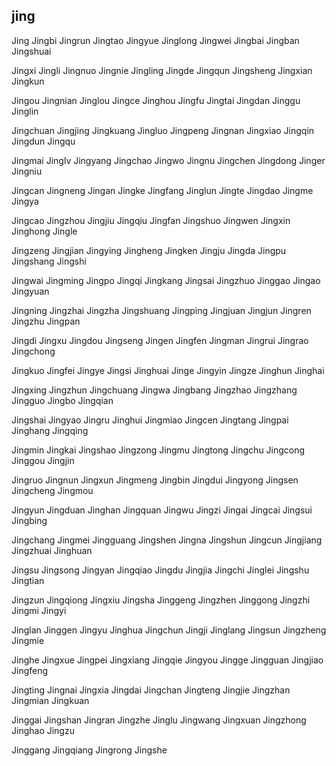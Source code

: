 jing
---

Jing Jingbi Jingrun Jingtao Jingyue Jinglong Jingwei Jingbai Jingban Jingshuai

Jingxi Jingli Jingnuo Jingnie Jingling Jingde Jingqun Jingsheng Jingxian Jingkun

Jingou Jingnian Jinglou Jingce Jinghou Jingfu Jingtai Jingdan Jinggu Jinglin

Jingchuan Jingjing Jingkuang Jingluo Jingpeng Jingnan Jingxiao Jingqin Jingdun Jingqu

Jingmai Jinglv Jingyang Jingchao Jingwo Jingnu Jingchen Jingdong Jinger Jingniu

Jingcan Jingneng Jingan Jingke Jingfang Jinglun Jingte Jingdao Jingme Jingya

Jingcao Jingzhou Jingjiu Jingqiu Jingfan Jingshuo Jingwen Jingxin Jinghong Jingle

Jingzeng Jingjian Jingying Jingheng Jingken Jingju Jingda Jingpu Jingshang Jingshi

Jingwai Jingming Jingpo Jingqi Jingkang Jingsai Jingzhuo Jinggao Jingao Jingyuan

Jingning Jingzhai Jingzha Jingshuang Jingping Jingjuan Jingjun Jingren Jingzhu Jingpan

Jingdi Jingxu Jingdou Jingseng Jingen Jingfen Jingman Jingrui Jingrao Jingchong

Jingkuo Jingfei Jingye Jingsi Jinghuai Jinge Jingyin Jingze Jinghun Jinghai

Jingxing Jingzhun Jingchuang Jingwa Jingbang Jingzhao Jingzhang Jingguo Jingbo   Jingqian

Jingshai Jingyao Jingru Jinghui Jingmiao Jingcen Jingtang Jingpai Jinghang Jingqing

Jingmin Jingkai Jingshao Jingzong Jingmu Jingtong Jingchu Jingcong Jinggou Jingjin

Jingruo Jingnun Jingxun Jingmeng Jingbin Jingdui Jingyong Jingsen Jingcheng Jingmou

Jingyun Jingduan Jinghan Jingquan Jingwu Jingzi Jingai Jingcai Jingsui Jingbing

Jingchang Jingmei Jingguang Jingshen Jingna Jingshun Jingcun Jingjiang Jingzhuai Jinghuan

Jingsu Jingsong Jingyan Jingqiao Jingdu Jingjia Jingchi Jinglei Jingshu Jingtian

Jingzun Jingqiong Jingxiu Jingsha Jinggeng Jingzhen Jinggong Jingzhi Jingmi Jingyi

Jinglan Jinggen Jingyu Jinghua Jingchun Jingji Jinglang Jingsun Jingzheng Jingmie

Jinghe Jingxue Jingpei Jingxiang Jingqie Jingyou Jingge Jingguan Jingjiao Jingfeng

Jingting Jingnai Jingxia Jingdai Jingchan Jingteng Jingjie Jingzhan Jingmian Jingkuan

Jinggai Jingshan Jingran Jingzhe Jinglu Jingwang Jingxuan Jingzhong Jinghao Jingzu

Jinggang Jingqiang Jingrong Jingshe 